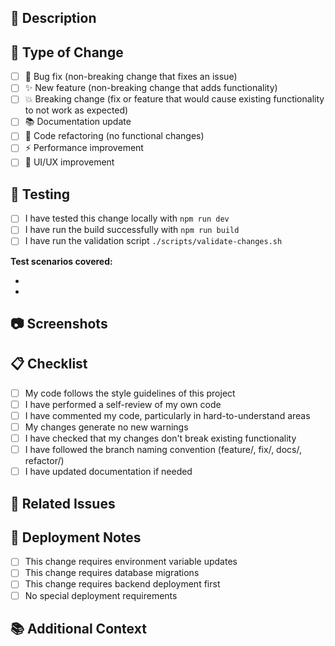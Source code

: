 ## 📝 Description

<!-- Provide a clear and concise description of what this PR changes -->

## 🔄 Type of Change

<!-- Mark the type of change with an [x] -->

- [ ] 🐛 Bug fix (non-breaking change that fixes an issue)
- [ ] ✨ New feature (non-breaking change that adds functionality)
- [ ] 💥 Breaking change (fix or feature that would cause existing functionality to not work as expected)
- [ ] 📚 Documentation update
- [ ] 🔧 Code refactoring (no functional changes)
- [ ] ⚡ Performance improvement
- [ ] 🎨 UI/UX improvement

## 🧪 Testing

<!-- Describe how you tested your changes -->

- [ ] I have tested this change locally with `npm run dev`
- [ ] I have run the build successfully with `npm run build`
- [ ] I have run the validation script `./scripts/validate-changes.sh`

**Test scenarios covered:**
<!-- List specific test scenarios you verified -->
- 
- 

## 📷 Screenshots

<!-- If your changes affect the UI, please include screenshots -->

## 📋 Checklist

<!-- Mark completed items with [x] -->

- [ ] My code follows the style guidelines of this project
- [ ] I have performed a self-review of my own code
- [ ] I have commented my code, particularly in hard-to-understand areas
- [ ] My changes generate no new warnings
- [ ] I have checked that my changes don't break existing functionality
- [ ] I have followed the branch naming convention (feature/, fix/, docs/, refactor/)
- [ ] I have updated documentation if needed

## 🔗 Related Issues

<!-- Link to any related issues: -->
<!-- Fixes #123, Closes #456 -->

## 🚀 Deployment Notes

<!-- Any special deployment considerations? -->

- [ ] This change requires environment variable updates
- [ ] This change requires database migrations
- [ ] This change requires backend deployment first
- [ ] No special deployment requirements

## 📚 Additional Context

<!-- Add any other context about the pull request here -->